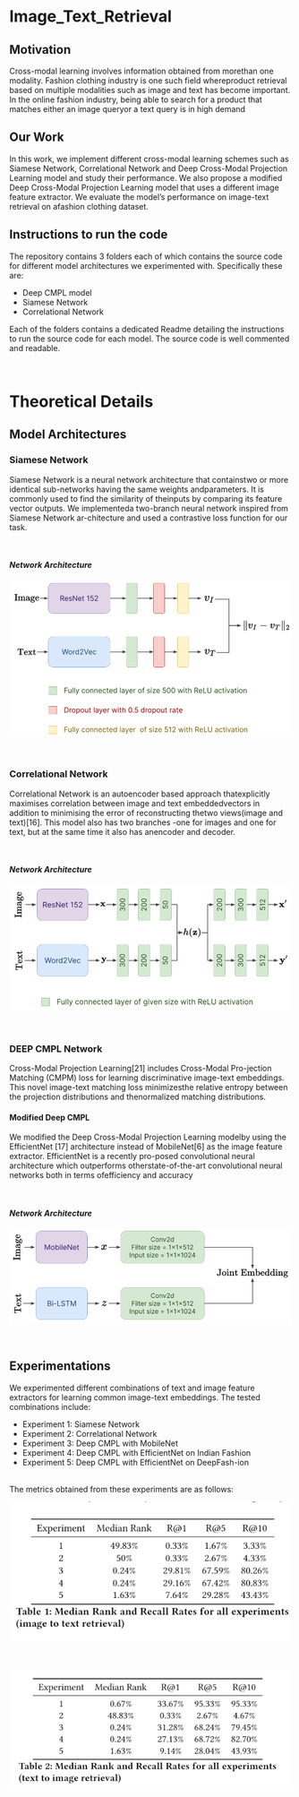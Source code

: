 # Image_Text_Retrieval

## Motivation
Cross-modal learning involves information obtained from morethan one modality. Fashion clothing industry is one such field whereproduct retrieval based on multiple modalities such as image and text has become important. In the online fashion industry, being able to search for a product that matches either an image queryor a text query is in high demand

## Our Work
In this work, we implement different cross-modal learning schemes such as Siamese Network, Correlational Network and Deep Cross-Modal Projection Learning model and study their performance. We also propose a modified Deep Cross-Modal Projection Learning model that uses a different image feature extractor. We evaluate the model’s performance on image-text retrieval on afashion clothing dataset.

## Instructions to run the code

The repository contains 3 folders each of which contains the source code for different model architectures we experimented with. Specifically these are:
* Deep CMPL model
* Siamese Network
* Correlational Network

Each of the folders contains a dedicated Readme detailing the instructions to run the source code for each model. The source code is well commented and readable.

<br>

# Theoretical Details

## Model Architectures

### Siamese Network
Siamese Network is a neural network architecture that containstwo or more identical sub-networks having the same weights andparameters. It is commonly used to find the similarity of theinputs by comparing its feature vector outputs. We implementeda two-branch neural network inspired from Siamese Network ar-chitecture and used a contrastive loss function for our task.

<br>

#### *Network Architecture*
![alt text](assets/siamese.png)

<br>

### Correlational Network
Correlational Network is an autoencoder based approach thatexplicitly maximises correlation between image and text embeddedvectors in addition to minimising the error of reconstructing thetwo views(image and text)[16]. This model also has two branches -one for images and one for text, but at the same time it also has anencoder and decoder.

<br>

#### *Network Architecture*
![alt text](assets/correlational.png)

<br>

### DEEP CMPL Network
Cross-Modal Projection Learning[21] includes Cross-Modal Pro-jection Matching (CMPM) loss for learning discriminative image-text embeddings. This novel image-text matching loss minimizesthe relative entropy between the projection distributions and thenormalized matching distributions. 

#### Modified Deep CMPL
We modified the Deep Cross-Modal Projection Learning modelby using the EfficientNet [17] architecture instead of MobileNet[6] as the image feature extractor. EfficientNet is a recently pro-posed convolutional neural architecture which outperforms otherstate-of-the-art convolutional neural networks both in terms ofefficiency and accuracy

<br>

#### *Network Architecture*
![alt text](assets/deepcmpl.png)

<br>

## Experimentations

We experimented different combinations of text and image feature extractors for learning common image-text embeddings. The tested combinations include:
* Experiment 1: Siamese Network
* Experiment 2: Correlational Network
* Experiment 3: Deep CMPL with MobileNet
* Experiment 4: Deep CMPL with EfficientNet on Indian Fashion
* Experiment 5: Deep CMPL with EfficientNet on DeepFash-ion

<br>
The metrics obtained from these experiments are as follows:
<br>

![alt text](assets/i2t.PNG)

<br>

![alt text](assets/t2i.PNG)







